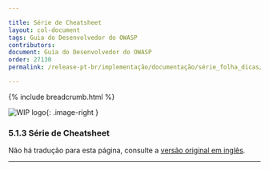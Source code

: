 ```yaml
---

title: Série de Cheatsheet
layout: col-document
tags: Guia do Desenvolvedor do OWASP
contributors:
document: Guia do Desenvolvedor do OWASP
order: 27130
permalink: /release-pt-br/implementação/documentação/série_folha_dicas/

---
```


{% include breadcrumb.html %}

<style type="text/css">
.image-right {
  height: 180px;
  display: block;
  margin-left: auto;
  margin-right: auto;
  float: right;
}
</style>

![WIP logo](../../../../assets/images/dg_wip.png "Trabalho em andamento"){: .image-right }

### 5.1.3 Série de Cheatsheet

Não há tradução para esta página, consulte a [versão original em inglês][release070103].

----

[release070103]: https://github.com/OWASP/www-project-developer-guide/blob/main/draft/07-implementation/01-documentation/03-cheatsheets.md
